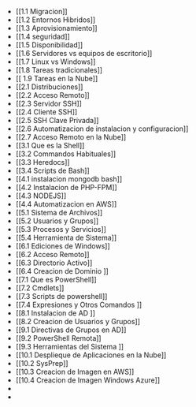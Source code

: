 - [[1.1 Migracion]]
- [[1.2 Entornos Hibridos]]
- [[1.3 Aprovisionamiento]]
- [[1.4 seguridad]]
- [[1.5 Disponibilidad]]
- [[1.6 Servidores vs equipos de escritorio]]
- [[1.7 Linux vs Windows]]
- [[1.8 Tareas tradicionales]]
- [[ 1.9 Tareas en la Nube]]
- [[2.1 Distribuciones]]
- [[2.2 Acceso Remoto]]
- [[2.3 Servidor SSH]]
- [[2.4 Cliente SSH]]
- [[2.5 SSH Clave Privada]]
- [[2.6 Automatizacion de instalacion y configuracion]]
- [[2.7 Acceso Remoto en la Nube]]
- [[3.1 Que es la Shell]]
- [[3.2 Commandos Habituales]]
- [[3.3 Heredocs]]
- [[3.4 Scripts de Bash]]
- [[4.1 instalacion mongodb bash]]
- [[4.2 Instalacion de PHP-FPM]]
- [[4.3 NODEJS]]
- [[4.4 Automatizacion en AWS]]
- [[5.1 Sistema de Archivos]]
- [[5.2 Usuarios y Grupos]]
- [[5.3 Procesos y Servicios]]
- [[5.4 Herramienta de Sistema]]
- [[6.1 Ediciones de Windows]]
- [[6.2 Acceso Remoto]]
- [[6.3 Directorio Activo]]
- [[6.4 Creacion de Dominio ]]
- [[7.1 Que es PowerShell]]
- [[7.2 Cmdlets]]
- [[7.3 Scripts de powershell]]
- [[7.4 Expresiones y Otros Comandos ]]
- [[8.1 Instalacion de AD ]]
- [[8.2 Creacion de Usuarios y Grupos]]
- [[9.1 Directivas de Grupos en AD]]
- [[9.2 PowerShell Remota]]
- [[9.3 Herramientas del Sistema ]]
- [[10.1 Desplieque de Aplicaciones en la Nube]]
- [[10.2 SysPrep]]
- [[10.3 Creacion de Imagen en AWS]]
- [[10.4 Creacion de Imagen Windows Azure]]
-
-